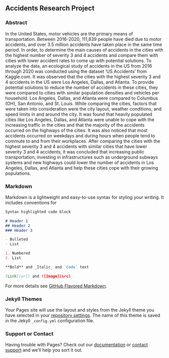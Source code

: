 ## Accidents Research Project

### Abstract

In the United States, motor vehicles are the primary means of transportation. Between 2016-2020, 111,839 people have died due to motor accidents, and over 3.5 million accidents have taken place in the same time period. In order, to determine the main causes of accidents in the cities with the highest number of severity 3 and 4 accidents and compare them with cities with lower accident rates to come up with potential solutions. To analyze the data, an ecological study of accidents in the US from 2016 through 2020 was conducted using the dataset ‘US Accidents’ from Kaggle.com. It was observed that the cities with the highest severity 3 and 4 accidents in the US were Los Angeles, Dallas, and Atlanta. To provide potential solutions to reduce the number of accidents in these cities, they were compared to cities with similar population densities and vehicles per household. Los Angeles, Dallas, and Atlanta were compared to Columbus (OH), San Antonio, and St. Louis. While comparing the cities, factors that were taken into consideration were the city layout, weather conditions, and speed limits in and around the city. It was found that heavily populated cities like Los Angeles, Dallas, and Atlanta were unable to cope with the increasing traffic in the cities and that the majority of the accidents occurred on the highways of the cities. It was also noticed that most accidents occurred on weekdays and during hours when people tend to commute to and from their workplaces. After comparing the cities with the highest severity 3 and 4 accidents with similar cities that have lower severity 3 and 4 accidents, it was concluded that increasing public transportation, investing in infrastructures such as underground subways systems and new highways could lower the number of accidents in Los Angeles, Dallas, and Atlanta and help these cities cope with their growing populations.


### Markdown

Markdown is a lightweight and easy-to-use syntax for styling your writing. It includes conventions for

```markdown
Syntax highlighted code block

# Header 1
## Header 2
### Header 3

- Bulleted
- List

1. Numbered
2. List

**Bold** and _Italic_ and `Code` text

[Link](url) and ![Image](src)
```

For more details see [GitHub Flavored Markdown](https://guides.github.com/features/mastering-markdown/).

### Jekyll Themes

Your Pages site will use the layout and styles from the Jekyll theme you have selected in your [repository settings](https://github.com/senguptad15/senguptad15.github.io/settings). The name of this theme is saved in the Jekyll `_config.yml` configuration file.

### Support or Contact

Having trouble with Pages? Check out our [documentation](https://docs.github.com/categories/github-pages-basics/) or [contact support](https://github.com/contact) and we’ll help you sort it out.
